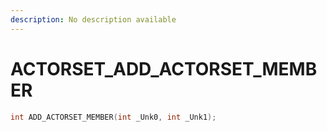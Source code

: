```yaml
---
description: No description available 
---
```


# ACTORSET\_ADD_ACTORSET_MEMBER

```cpp
int ADD_ACTORSET_MEMBER(int _Unk0, int _Unk1);
```